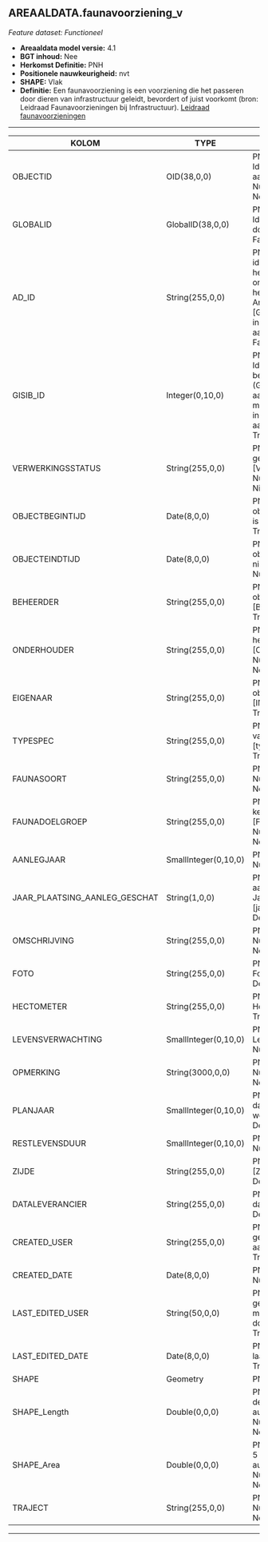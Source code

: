 ## AREAALDATA.faunavoorziening_v

*Feature dataset: Functioneel*


* __Areaaldata model versie:__ 4.1
* __BGT inhoud:__ Nee
* __Herkomst Definitie:__ PNH
* __Positionele nauwkeurigheid:__ nvt
* __SHAPE:__ Vlak
* __Definitie:__ Een faunavoorziening is een voorziening die het passeren door dieren van infrastructuur geleidt, bevordert of juist voorkomt (bron: Leidraad Faunavoorzieningen bij Infrastructuur).
[Leidraad faunavoorzieningen](http://www.mjpo.nl/publicaties/leidraad_faunavoorzieningen_bij_infrastructuur/?page=leidraad)


***

|KOLOM                               |TYPE                    |DEFINITIE|
|------                              |----                    |-----    |
|OBJECTID                            |OID(38,0,0)             |PNH; Intern ArcGIS Identificatienummer, aangemaakt door ArcGIS; Nullable: False; Default: None|
|GLOBALID                            |GlobalID(38,0,0)        |PNH; Global Unique Identifier,  aangemaakt door ArcGIS.; Nullable: False; Default: None|
|AD_ID                               |String(255,0,0)         |PNH; Uniek identificatienummer voor het object dat onveranderlijk is zolang het object bestaat in Areaaldata: in format 'AD.[GUID]'. Dit moet worden ingevuld door de aannemer.; Nullable: False; Default: None|
|GISIB_ID                            |Integer(0,10,0)         |PNH; Uniek Identificatienummer beheer openbare ruimte (GISIB), wordt aangemaakt in GISIB en mag niet worden ingevuld door de aannemer.; Nullable: True; Default: None|
|VERWERKINGSSTATUS                   |String(255,0,0)         |PNH; Status van de gegevens; keuzelijst [VERWERKINGSSTATUS]; Nullable: False; Default: Nieuw|
|OBJECTBEGINTIJD                     |Date(8,0,0)             |PNH; Datum waarop het object bij de bronhouder is ontstaan; Nullable: True|
|OBJECTEINDTIJD                      |Date(8,0,0)             |PNH; Datum waarop het object bij de bronhouder niet meer geldig is; Nullable: True|
|BEHEERDER                           |String(255,0,0)         |PNH; Beheerder van het object; keuzelijst [BEHEERDER]; Nullable: True; Default: None|
|ONDERHOUDER                         |String(255,0,0)         |PNH; Onderhouder van het object; keuzelijst [ONDERHOUDER]; Nullable: True; Default: None|
|EIGENAAR                            |String(255,0,0)         |PNH; Eigenaar van het object; keuzelijst [INSTANTIE]; Nullable: True; Default: None|
|TYPESPEC                            |String(255,0,0)         |PNH; Nadere typering van het object; keuzelijst [typeSpecFNV]; Nullable: True; Default: None|
|FAUNASOORT                          |String(255,0,0)         |PNH; Doelsoorten; Nullable: True; Default: None|
|FAUNADOELGROEP                      |String(255,0,0)         |PNH; Faunadoelgroep; keuzelijst [FAUNA_DOELGROEP]; Nullable: True; Default: None|
|AANLEGJAAR                          |SmallInteger(0,10,0)    |PNH; Aanlegjaar; Nullable: True|
|JAAR_PLAATSING_AANLEG_GESCHAT       |String(1,0,0)           |PNH; Jaar plaatsing of aanleg is geschat: Ja/Nee; keuzelijst [jaNee]; Nullable: True; Default: N|
|OMSCHRIJVING                        |String(255,0,0)         |PNH; Extra toelichting; Nullable: True; Default: None|
|FOTO                                |String(255,0,0)         |PNH; Verwijzing naar Foto; Nullable: True; Default: None|
|HECTOMETER                          |String(255,0,0)         |PNH; Aanduiding Hectometrering; Nullable: True; Default: None|
|LEVENSVERWACHTING                   |SmallInteger(0,10,0)    |PNH; Levensverwachting; Nullable: True|
|OPMERKING                           |String(3000,0,0)        |PNH; Extra toelichting; Nullable: True; Default: None|
|PLANJAAR                            |SmallInteger(0,10,0)    |PNH; Het geplande jaar dat het object vervangen wordt; Nullable: True; Default: None|
|RESTLEVENSDUUR                      |SmallInteger(0,10,0)    |PNH; Restlevensduur; Nullable: True|
|ZIJDE                               |String(255,0,0)         |PNH; Zijde; keuzelijst [ZIJDE]; Nullable: True; Default: None|
|DATALEVERANCIER                     |String(255,0,0)         |PNH; Leverancier van de data; Nullable: True; Default: None|
|CREATED_USER                        |String(255,0,0)         |PNH; Naam van gebruiker die de rij heeft aangemaakt; Nullable: True; Default: None|
|CREATED_DATE                        |Date(8,0,0)             |PNH; Aanmaakdatum; Nullable: True|
|LAST_EDITED_USER                    |String(50,0,0)          |PNH; Naam van gebruiker die de laatste mutatie heeft doorgevoerd; Nullable: True; Default: None|
|LAST_EDITED_DATE                    |Date(8,0,0)             |PNH; Datum van de laatste mutatie; Nullable: True|
|SHAPE                               |Geometry                |PNH; Vlak|
|SHAPE_Length                        |Double(0,0,0)           |PNH; Omtrek in meters, 5 decimalen. Dit wordt automatisch gevuld; Nullable: False; Default: None|
|SHAPE_Area                          |Double(0,0,0)           |PNH; Oppervlakte in m2, 5 decimalen. Dit wordt automatisch gevuld; Nullable: False; Default: None|
|TRAJECT                             |String(255,0,0)         |PNH; FK naar traject_v; Nullable: True; Default: None|

***